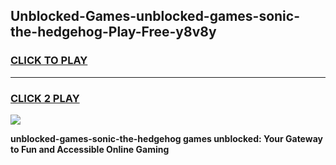 
## Unblocked-Games-unblocked-games-sonic-the-hedgehog-Play-Free-y8v8y
<h3>
<a href="https://premium76.site?title=unblocked-games-sonic-the-hedgehog&ref=10A">CLICK TO PLAY</a></h3>
<hr>

<h3>
<a href="https://premium76.site?title=unblocked-games-sonic-the-hedgehog&ref=10A">CLICK 2 PLAY</a>
  
</h3>

<a href="https://premium76.site?title=unblocked-games-sonic-the-hedgehog&ref=10A"><img src="https://clearcache.store/games.png"></a>


**unblocked-games-sonic-the-hedgehog games unblocked: Your Gateway to Fun and Accessible Online Gaming**

